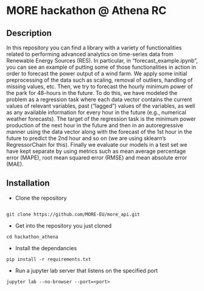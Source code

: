 # MORE hackathon @ Athena RC


## Description

In this repository you can find a library with a variety of functionalities related to performing advanced analytics on time-series data from Renewable Energy Sources (RES). In particular, in “forecast_example.ipynb”, you can see an example of putting some of those functionalities in action in order to forecast the power output of a wind farm. We apply some initial preprocessing of the data such as scaling, removal of outliers, handling of missing values, etc. Then, we try to forecast the hourly minimum power of the park for 48-hours in the future. To do this, we have modeled the problem as a regression task where each data vector contains the current values of relevant variables, past (“lagged”) values of the variables, as well as any available information for every hour in the future (e.g., numerical weather forecasts). The target of the regression task is the minimum power production of the next hour in the future and then in an autoregressive manner using the data vector along with the forecast of the 1st hour in the future to predict the 2nd hour and so on (we are using sklearn’s RegressorChain for this). Finally we evaluate our models in a test set we have kept separate by using metrics such as mean average percentage error (MAPE), root mean squared error (RMSE) and mean absolute error (MAE).



## Installation

- Clone the repository

```shell

git clone https://github.com/MORE-EU/more_api.git
```

- Get into the repository you just cloned

```shell
cd hackathon_athena
```

- Install the dependancies

```shell
pip install -r requirements.txt
```

- Run a jupyter lab server that listens on the specified port 

```
jupyter lab --no-browser --port=<port>
```
